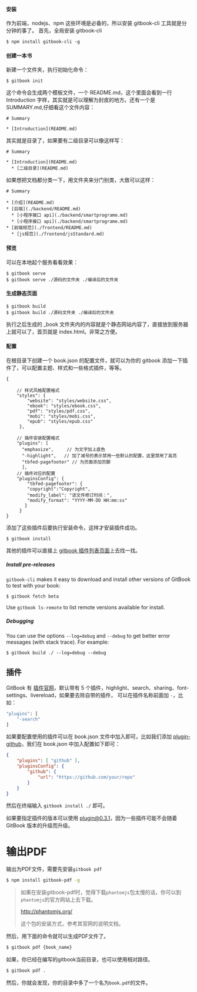 #### 安装

作为前端，nodejs、npm 这些环境是必备的，所以安装 gitbook-cli 工具就是分分钟的事了。
首先，全局安装 gitbook-cli

```
$ npm install gitbook-cli -g
```

#### 创建一本书

新建一个文件夹，执行初始化命令：

```
$ gitbook init
```

这个命令会生成两个模板文件，一个 README.md，这个里面会看到一行 Introduction 字样，其实就是可以理解为封皮的地方。还有一个是 SUMMARY.md,仔细看这个文件内容：

```
# Summary

* [Introduction](README.md)
```

其实就是目录了，如果要有二级目录可以像这样写：

```
# Summary

* [Introduction](README.md)
  * [二级目录](README.md)
```

如果想把文档都分类一下，用文件夹来分门别类，大致可以这样：

```
# Summary

* [介绍](README.md)
* [后端](./backend/README.md)
  * [小程序接口 api](./backend/smartprograme.md)
  * [小程序接口 api](./backend/smartprograme.md)
* [前端规范](./frontend/README.md)
  * [js规范](./frontend/jsStandard.md)
```

#### 预览

可以在本地起个服务看看效果：

```
$ gitbook serve
$ gitbook serve ./源码的文件夹 ./编译后的文件夹
```

#### 生成静态页面

```
$ gitbook build
$ gitbook build ./源码文件夹 ./编译后的文件夹
```

执行之后生成的 _book 文件夹内的内容就是个静态网站内容了，直接放到服务器上就可以了，首页就是 index.html。非常之方便。

#### 配置

在根目录下创建一个 book.json 的配置文件，就可以为你的 gitbook 添加一下插件了，可以配置主题、样式和一些格式插件，等等。

```
{

    // 样式风格配置格式
    "styles": {
        "website": "styles/website.css",
        "ebook": "styles/ebook.css",
        "pdf": "styles/pdf.css",
        "mobi": "styles/mobi.css",
        "epub": "styles/epub.css"
     },

    // 插件安装配置格式
    "plugins": [
      "emphasize",     // 为文字加上底色
      "-highlight",   // 加了减号的表示禁用一些默认的配置，这里禁用了高亮
      "tbfed-pagefooter" // 为页面添加页脚
      ],
    // 插件对应的配置
    "pluginsConfig": {
        "tbfed-pagefooter": {
        "copyright":"Copyright",
        "modify_label": "该文件修订时间：",
        "modify_format": "YYYY-MM-DD HH:mm:ss"
       }
     }
}
```

添加了这些插件后要执行安装命令，这样才安装插件成功。

```
$ gitbook install
```



其他的插件可以直接上 [gitbook 插件列表页面](https://linxiaoru.github.io/2019/01/18/如何用gitbook搭建自己的文档整合平台/"https://plugins.gitbook.com/")上去找一找。



##### Install pre-releases

`gitbook-cli` makes it easy to download and install other versions of GitBook to test with your book:

```
$ gitbook fetch beta
```

Use `gitbook ls-remote` to list remote versions available for install.

##### Debugging

You can use the options `--log=debug` and `--debug` to get better error messages (with stack trace). For example:

```
$ gitbook build ./ --log=debug --debug
```

## 插件

GitBook 有 [插件官网](https://links.jianshu.com/go?to=https%3A%2F%2Fplugins.gitbook.com%2F)，默认带有 5 个插件，highlight、search、sharing、font-settings、livereload，如果要去除自带的插件， 可以在插件名称前面加 `-`，比如：



```bash
"plugins": [
    "-search"
]
```

如果要配置使用的插件可以在 book.json 文件中加入即可，比如我们添加 [plugin-github](https://links.jianshu.com/go?to=https%3A%2F%2Fplugins.gitbook.com%2Fplugin%2Fgithub)，我们在 book.json 中加入配置如下即可：



```json
{
    "plugins": [ "github" ],
    "pluginsConfig": {
        "github": {
            "url": "https://github.com/your/repo"
        }
    }
}
```

然后在终端输入 `gitbook install ./` 即可。

如果要指定插件的版本可以使用 plugin@0.3.1，因为一些插件可能不会随着 GitBook 版本的升级而升级。



# 输出PDF

输出为PDF文件，需要先安装`gitbook pdf`

```bash
$ npm install gitbook-pdf -g
```

> 如果在安装gitbook-pdf时，觉得下载`phantomjs`包太慢的话，你可以到`phantomjs`的官方网站上去下载。
>
> http://phantomjs.org/
>
> 这个包的安装方式，参考其官网的说明文档。

然后，用下面的命令就可以生成PDF文件了。

```bash
$ gitbook pdf {book_name}
```

如果，你已经在编写的gitbook当前目录，也可以使用相对路径。

```bash
$ gitbook pdf .
```

然后，你就会发现，你的目录中多了一个名为`book.pdf`的文件。